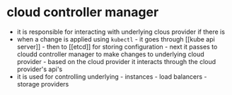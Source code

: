 # cloud controller manager
- it is responsible for interacting with underlying clous provider if there is
- when a change is applied using `kubectl`
      - it goes through [[kube api server]]
      - then to [[etcd]] for storing configuration
      - next it passes to cloudd controller manager to make changes to underlying cloud provider
      - based on the cloud provider it interacts through the cloud provider's api's
- it is used for controlling underlying
      - instances
      - load balancers
      - storage providers